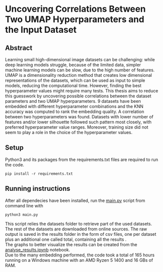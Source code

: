 # Uncovering Correlations Between Two UMAP Hyperparameters and the Input Dataset
## Abstract

Learning small high-dimensional image datasets can be 
challenging: while deep learning models struggle, because of
the limited data, simpler machine learning models can be 
slow, due to the high number of features. UMAP is a 
dimensionality reduction method that creates low
dimensional representations of the datasets, which can be 
used as input to simple models, reducing the computational 
time. However, finding the best hyperparameter values 
might require many tests. This thesis aims to reduce this 
guesswork by uncovering possible correlations between the 
dataset parameters and two UMAP hyperparameters. 9 
datasets have been embedded with different hyperparameter 
combinations and the KNN accuracy was computed to rank 
the embedding quality. A correlation between two 
hyperparameters was found. Datasets with lower number of 
features and/or lower silhouette followed such pattern most 
closely, with preferred hyperparameter value ranges. 
Moreover, training size did not seem to play a role in the 
choice of the hyperparameter values.

## Setup
Python3 and its packages from the requirements.txt files are required to run the code. 
```
pip install -r requirements.txt
```

## Running instructions
After all dependecies have been installed, run the [main.py](https://github.com/federicojv/Master_Thesis/main.py) script from command line with 
```
python3 main.py
```
This script relies the datasets folder to retrieve part of the used datasets. The rest of the datasets are downloaded from online sources. The raw output is saved in the results folder in the form of csv files, one per dataset plus an additional one called total, containing all the results .  
The graphs to better visualize the results can be created from the [analyse_results.ipynb](https://github.com/federicojv/Master_Thesis/analyse_results.ipynb) notebook.  
Due to the many embedding performed, the code took a total of 165 hours running on a Windows machine with an AMD Ryzen 5 1400 and 16 GBs of RAM.